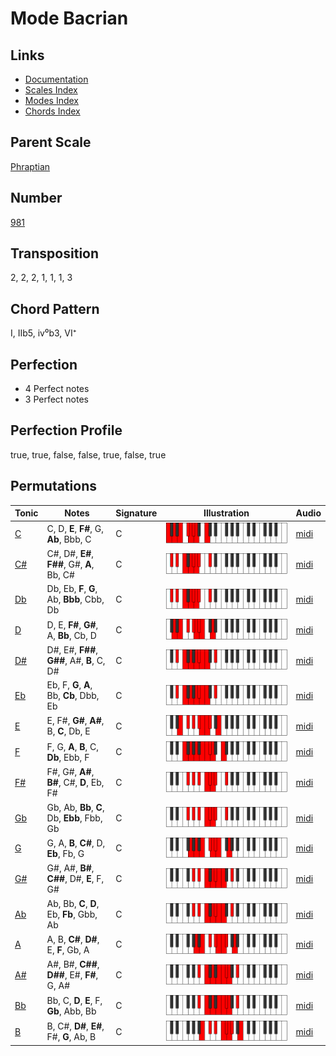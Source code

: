 # Mode Bacrian

## Links

- [Documentation](README.md)
- [Scales Index](Scales.md)
- [Modes Index](Modes.md)
- [Chords Index](Chords.md)

## Parent Scale

[Phraptian](ScalePhraptian.md)

## Number

[981](https://ianring.com/musictheory/scales/981)

## Transposition

2, 2, 2, 1, 1, 1, 3

## Chord Pattern

I, IIb5, iv⁰b3, VI⁺

## Perfection

- 4 Perfect notes
- 3 Perfect notes

## Perfection Profile

true, true, false, false, true, false, true

## Permutations

| Tonic | Notes | Signature | Illustration | Audio |
|-------|-------|-----------|--------------|-------|
| [C](ModeCNaturalBacrian.md) | C, D, **E**, **F#**, G, **Ab**, Bbb, C | C | ![CNaturalBacrian](ModeCNaturalBacrian.png) | [midi](https://github.com/edipermadi/music/blob/main/docs/ModeCNaturalBacrian.mid?raw=true) |
| [C#](ModeCSharpBacrian.md) | C#, D#, **E#**, **F##**, G#, **A**, Bb, C# | C | ![CSharpBacrian](ModeCSharpBacrian.png) | [midi](https://github.com/edipermadi/music/blob/main/docs/ModeCSharpBacrian.mid?raw=true) |
| [Db](ModeDFlatBacrian.md) | Db, Eb, **F**, **G**, Ab, **Bbb**, Cbb, Db | C | ![DFlatBacrian](ModeDFlatBacrian.png) | [midi](https://github.com/edipermadi/music/blob/main/docs/ModeDFlatBacrian.mid?raw=true) |
| [D](ModeDNaturalBacrian.md) | D, E, **F#**, **G#**, A, **Bb**, Cb, D | C | ![DNaturalBacrian](ModeDNaturalBacrian.png) | [midi](https://github.com/edipermadi/music/blob/main/docs/ModeDNaturalBacrian.mid?raw=true) |
| [D#](ModeDSharpBacrian.md) | D#, E#, **F##**, **G##**, A#, **B**, C, D# | C | ![DSharpBacrian](ModeDSharpBacrian.png) | [midi](https://github.com/edipermadi/music/blob/main/docs/ModeDSharpBacrian.mid?raw=true) |
| [Eb](ModeEFlatBacrian.md) | Eb, F, **G**, **A**, Bb, **Cb**, Dbb, Eb | C | ![EFlatBacrian](ModeEFlatBacrian.png) | [midi](https://github.com/edipermadi/music/blob/main/docs/ModeEFlatBacrian.mid?raw=true) |
| [E](ModeENaturalBacrian.md) | E, F#, **G#**, **A#**, B, **C**, Db, E | C | ![ENaturalBacrian](ModeENaturalBacrian.png) | [midi](https://github.com/edipermadi/music/blob/main/docs/ModeENaturalBacrian.mid?raw=true) |
| [F](ModeFNaturalBacrian.md) | F, G, **A**, **B**, C, **Db**, Ebb, F | C | ![FNaturalBacrian](ModeFNaturalBacrian.png) | [midi](https://github.com/edipermadi/music/blob/main/docs/ModeFNaturalBacrian.mid?raw=true) |
| [F#](ModeFSharpBacrian.md) | F#, G#, **A#**, **B#**, C#, **D**, Eb, F# | C | ![FSharpBacrian](ModeFSharpBacrian.png) | [midi](https://github.com/edipermadi/music/blob/main/docs/ModeFSharpBacrian.mid?raw=true) |
| [Gb](ModeGFlatBacrian.md) | Gb, Ab, **Bb**, **C**, Db, **Ebb**, Fbb, Gb | C | ![GFlatBacrian](ModeGFlatBacrian.png) | [midi](https://github.com/edipermadi/music/blob/main/docs/ModeGFlatBacrian.mid?raw=true) |
| [G](ModeGNaturalBacrian.md) | G, A, **B**, **C#**, D, **Eb**, Fb, G | C | ![GNaturalBacrian](ModeGNaturalBacrian.png) | [midi](https://github.com/edipermadi/music/blob/main/docs/ModeGNaturalBacrian.mid?raw=true) |
| [G#](ModeGSharpBacrian.md) | G#, A#, **B#**, **C##**, D#, **E**, F, G# | C | ![GSharpBacrian](ModeGSharpBacrian.png) | [midi](https://github.com/edipermadi/music/blob/main/docs/ModeGSharpBacrian.mid?raw=true) |
| [Ab](ModeAFlatBacrian.md) | Ab, Bb, **C**, **D**, Eb, **Fb**, Gbb, Ab | C | ![AFlatBacrian](ModeAFlatBacrian.png) | [midi](https://github.com/edipermadi/music/blob/main/docs/ModeAFlatBacrian.mid?raw=true) |
| [A](ModeANaturalBacrian.md) | A, B, **C#**, **D#**, E, **F**, Gb, A | C | ![ANaturalBacrian](ModeANaturalBacrian.png) | [midi](https://github.com/edipermadi/music/blob/main/docs/ModeANaturalBacrian.mid?raw=true) |
| [A#](ModeASharpBacrian.md) | A#, B#, **C##**, **D##**, E#, **F#**, G, A# | C | ![ASharpBacrian](ModeASharpBacrian.png) | [midi](https://github.com/edipermadi/music/blob/main/docs/ModeASharpBacrian.mid?raw=true) |
| [Bb](ModeBFlatBacrian.md) | Bb, C, **D**, **E**, F, **Gb**, Abb, Bb | C | ![BFlatBacrian](ModeBFlatBacrian.png) | [midi](https://github.com/edipermadi/music/blob/main/docs/ModeBFlatBacrian.mid?raw=true) |
| [B](ModeBNaturalBacrian.md) | B, C#, **D#**, **E#**, F#, **G**, Ab, B | C | ![BNaturalBacrian](ModeBNaturalBacrian.png) | [midi](https://github.com/edipermadi/music/blob/main/docs/ModeBNaturalBacrian.mid?raw=true) |

